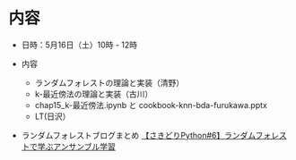 # 内容

* 日時：5月16日（土）10時 - 12時
* 内容
  * ランダムフォレストの理論と実装（清野）
  * k-最近傍法の理論と実装（古川）
   * chap15_k-最近傍法.ipynb と cookbook-knn-bda-furukawa.pptx
  * LT(日沢）

* ランダムフォレストブログまとめ
[【さきどりPython#6】ランダムフォレストで学ぶアンサンブル学習](https://bdarc.net/to-learn-basis-of-random-forest/)
